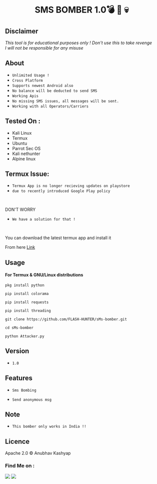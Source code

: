 <h1 align="center">SMS BOMBER 1.0💣 📱 💀
</h1>


## Disclaimer
*This tool is for educational purposes only !*
_Don't use this to take revenge_<br />
*I will not be responsible for any misuse*

## About
* `Unlimited Usage !`
* `Cross Platform`
* `Supports newest Android also`
* `No balance will be deducted to send SMS`
* `Working Apis`
* `No missing SMS issues, all messages will be sent.`
* `Working with all Operators/Carriers`

## Tested On :
<ul>
  <li>Kali Linux</li>
  <li>Termux</li>
  <li>Ubuntu</li>
  <li>Parrot Sec OS</li>
  <li>Kali nethunter</li>
  <li>Alpine linux</li>
  
</ul>

## Termux Issue:
* `Termux App is no longer recieving updates on playstore`
* `due to recently introduced Google Play policy `
<br>

DON'T WORRY
* `We have a solution for that !`
<br>


You can download the latest termux app and install it

From here <a href="https://f-droid.org/repo/com.termux_117.apk">Link</a>

## Usage



#### For Termux & GNU/Linux distributions

```pkg install python```

```pip install colorama```

```pip install requests```

```pip install threading```

```git clone https://github.com/FLASH-HUNTER/sMs-bomber.git```

```cd sMs-bomber```

```python Attacker.py```


## Version
* `1.0`

## Features
* `Sms Bombing`

* `Send anonymous msg`

## Note
* `This bomber only works in India !!`

## Licence
Apache 2.0 © Anubhav Kashyap





### Find Me on :
<p align="left">
  <a href="https://github.com/KING-HANTER" target="_blank"><img src="https://img.shields.io/badge/Github-king hanter-green?style=for-the-badge&logo=github"></a>
  <a href="https://www.instagram.com/hamid_rezakh1399/" target="_blank"><img src="https://img.shields.io/badge/IG-%40king hanter-red?style=for-the-badge&logo=instagram"></a>
</p>
